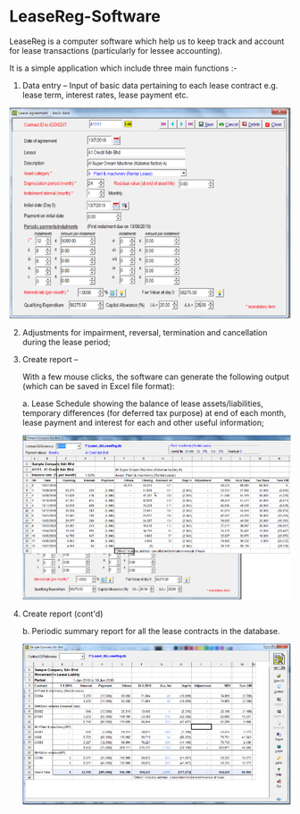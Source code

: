 # LeaseReg-Software
LeaseReg is a computer software which help us to keep track and account for lease transactions (particularly for lessee accounting). 	

It is a simple application which include three main functions :-	

1.	Data entry – Input of basic data pertaining to each lease contract  e.g. lease term, interest rates, lease payment etc.

![Data entry](intro1.png)

2.	Adjustments for impairment, reversal, termination and cancellation during the lease period;
 
3.	Create report – 
 	
	With a few mouse clicks, the software can generate the following output (which can be saved in Excel file format):
        
	a. Lease Schedule showing the balance of lease assets/liabilities, temporary differences (for deferred tax purpose) at end of each 		month, lease payment and interest for each and other useful information;
	
	![Schedule](intro2.png)	
	
	
3.	Create report (cont'd)	

	b. Periodic summary report for all the lease contracts in the database.

	![Summary report](intro3.png)


